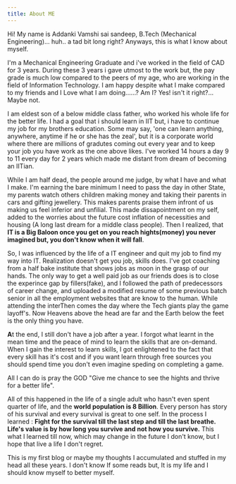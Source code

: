 ```yaml
---
title: About ME
---
```


Hi!
My name is Addanki Vamshi sai sandeep, B.Tech (Mechanical Engineering)... huh.. a tad bit long right?
Anyways, this is what I know about myself.

  I'm a Mechanical Engineering Graduate and i've worked in the field of CAD for 3 years. During these 3 years i gave utmost to the work but, the pay grade is much low compared to the peers of my age, who are working in the field of Information Technology. I am happy despite what I make compared to my friends and I Love what I am doing......? Am I? Yes! isn't it right?... Maybe not.

  I am eldest son of a below middle class father, who worked his whole life for the better life. I had a goal that i should learn in IIT but, i have to continue my job for my brothers education.
Some may say, 'one can learn anything, anywhere, anytime if he or she has the zeal', but it is a corporate world where there are millions of gradutes coming out every year and to keep your job you have work as the one above likes. I've worked 14 hours a day 9 to 11 every day for 2 years which made me distant from dream of becoming an IITian.

While I am half dead, the people around me judge, by what I have and what I make. I'm earning the bare minimum I need to pass the day in other State, my parents watch others children making money and taking their parents in cars and gifting jewellery. This makes parents praise them infront of us making us feel inferior and unfilial. This made dissapointment on my self, added to the worries about the future cost inflation of necessities and housing (A long last dream for a middle class people). Then I realized, that **IT is a Big Baloon once you get on you reach hights(money) you never imagined but, you don't know when it will fall**.

  So, I was influenced by the life of a IT engineer and quit my job to find my way into IT. Realization doesn't get you job, skills does. I've got coaching from a half bake institute that shows jobs as moon in the grasp of our hands. The only way to get a well paid job as our friends does is to close the experince gap by fillers(fake), and I followed the path of predecessors of career change, and uploaded a modified resume of some previous batch senior in all the employment websites that are know to the human. While attending the interThen comes the day where the Tech giants play the game layoff's. Now Heavens above the head are far and the Earth below the feet is the only thing you have.
  
  **A**t the end, I still don't have a job after a year. I forgot what learnt in the mean time and the peace of mind to learn the skills that are on-demand. When I gain the interest to learn skills, I got enlightened to the fact that every skill has it's cost and if you want learn through free sources you should spend time you don't even imagine speding on completing a game.
  
All I can do is pray the GOD "Give me chance to see the hights and thrive for a better life". 

All of this happened in the life of a single adult who hasn't even spent quarter of life, and the **world population is 8 Billion**. Every person has story of his survival and every survival is great to one self.
In the process I learned : **Fight for the survival till the last step and till the last breathe. Life's value is by how long you survive and not how you survive.**
This what I learned till now, which may change in the future I don't know, but I hope that live a life I don't regret.

This is my first blog or maybe my thoughts I accumulated and stuffed in my head all these years.
I don't know If some reads but, It is my life and I should know myself to better myself.
